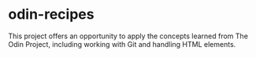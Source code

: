 # odin-recipes

This project offers an opportunity to apply the concepts learned from The Odin Project, including working with Git and handling HTML elements.




